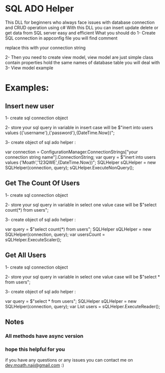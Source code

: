 # SQL ADO Helper
This DLL for beginners who always face issues with database connection and CRUD operation using c#
With this DLL you can insert update delete or get data from SQL server easy and efficient 
What you should do 
1-	Create SQL connection in appconfig file you will find comment
 <!--add your connection string here--> replace this with your connection string 
2-	Then you need to create view model, view model are just simple class contain properties hold the same names of database table you will deal with 
3-	View model example 
 


# Examples:

## Insert new user 
1- create sql connection object 


2- store your sql query in variable in insert case will be $"inert into users values ({'username'},{'password'},{DateTime.Now})";


3- create object of sql ado helper : 

var connection = ConfigurationManager.ConnectionStrings["your connection string name"].ConnectionString;
            var query = $"inert into users values ('Moath','123QWE',{DateTime.Now})";
               SQLHelper<int> sQLHelper = new SQLHelper<int>(connection, query);
             sQLHelper.ExecuteNonQuery();
             
## Get The Count Of Users
1- create sql connection object 

2- store your sql query in variable in select one value case will be $"select count(*) from users";

3- create object of sql ado helper : 

 var query = $"select count(*) from users";
               SQLHelper<int> sQLHelper = new SQLHelper<int>(connection, query);
           var usersCount = sQLHelper.ExecuteScaler();
  
## Get All Users

1- create sql connection object 

2- store your sql query in variable in select one value case will be $"select * from users";

3- create object of sql ado helper : 

 var query = $"select * from users";
               SQLHelper<int> sQLHelper = new SQLHelper<int>(connection, query);
            var List<Users> users = sQLHelper.ExecuteReader();
  
  
  ## Notes
  
  ### All methods have async version 
  
  ### hope this helpful for you 
  
  if you have any questions or any issues you can contact me on dev.moath.naji@gmail.com :)
